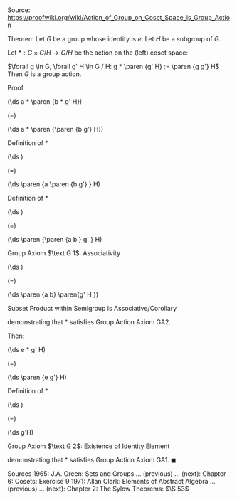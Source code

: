 # 

Source: https://proofwiki.org/wiki/Action_of_Group_on_Coset_Space_is_Group_Action

Theorem
Let $G$ be a group whose identity is $e$.
Let $H$ be a subgroup of $G$.

Let $*: G \times G / H \to G / H$ be the action on the (left) coset space:

$\forall g \in G, \forall g' H \in G / H: g * \paren {g' H} := \paren {g g'} H$
Then $G$ is a group action.


Proof













\(\ds a * \paren {b * g' H}\)

\(=\)







\(\ds a * \paren {\paren {b g'} H}\)





Definition of $*$














\(\ds \)

\(=\)







\(\ds \paren {a \paren {b g'} } H\)





Definition of $*$














\(\ds \)

\(=\)







\(\ds \paren {\paren {a b } g' } H\)





Group Axiom $\text G 1$: Associativity














\(\ds \)

\(=\)







\(\ds \paren {a b} \paren{g' H }\)





Subset Product within Semigroup is Associative/Corollary



demonstrating that $*$ satisfies Group Action Axiom $\text {GA} 2$.

Then:














\(\ds e * g' H\)

\(=\)







\(\ds \paren {e g'} H\)





Definition of $*$














\(\ds \)

\(=\)







\(\ds g'H\)





Group Axiom $\text G 2$: Existence of Identity Element



demonstrating that $*$ satisfies Group Action Axiom $\text {GA} 1$.
$\blacksquare$


Sources
1965: J.A. Green: Sets and Groups ... (previous) ... (next): Chapter $6$: Cosets: Exercise $9$
1971: Allan Clark: Elements of Abstract Algebra ... (previous) ... (next): Chapter $2$: The Sylow Theorems: $\S 53$




